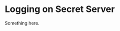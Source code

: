 [title]: # (Logging on Secret Server)
[tags]: # (XXX)
[priority]: # (6675)
# Logging on Secret Server
Something here.
